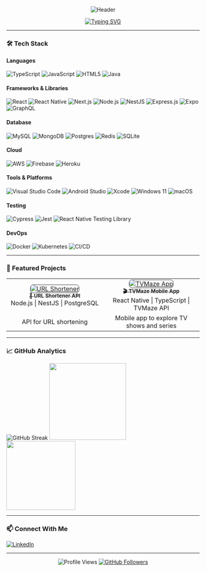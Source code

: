 <div align="center">
  <img src="https://capsule-render.vercel.app/api?type=waving&color=gradient&height=200&section=header&text=Daniel%20Souza&fontSize=50&fontAlignY=35&animation=twinkling" alt="Header"/>

[![Typing SVG](https://readme-typing-svg.herokuapp.com?font=Fira+Code&size=24&duration=4000&pause=1000&color=27A4F7&center=true&vCenter=true&width=800&lines=Full+Stack+Developer;Mobile+Development+Expert;Continuous+Learner;Clean+Code+Advocate)](https://git.io/typing-svg)

</div>

---

### 🛠 Tech Stack

#### **Languages**

![TypeScript](https://img.shields.io/badge/typescript-%23007ACC.svg?style=for-the-badge&logo=typescript&logoColor=white)
![JavaScript](https://img.shields.io/badge/javascript-%23323330.svg?style=for-the-badge&logo=javascript&logoColor=%23F7DF1E)
![HTML5](https://img.shields.io/badge/html5-%23E34F26.svg?style=for-the-badge&logo=html5&logoColor=white)
![Java](https://img.shields.io/badge/java-%23ED8B00.svg?style=for-the-badge&logo=java&logoColor=white)

#### **Frameworks & Libraries**

![React](https://img.shields.io/badge/react-%2320232a.svg?style=for-the-badge&logo=react&logoColor=%2361DAFB)
![React Native](https://img.shields.io/badge/react_native-%2320232a.svg?style=for-the-badge&logo=react&logoColor=%2361DAFB)
![Next.js](https://img.shields.io/badge/next.js-%23000000.svg?style=for-the-badge&logo=nextdotjs&logoColor=white)
![Node.js](https://img.shields.io/badge/node.js-6DA55F?style=for-the-badge&logo=node.js&logoColor=white)
![NestJS](https://img.shields.io/badge/nestjs-%23E0234E.svg?style=for-the-badge&logo=nestjs&logoColor=white)
![Express.js](https://img.shields.io/badge/express.js-%23404d59.svg?style=for-the-badge&logo=express&logoColor=%2361DAFB)
![Expo](https://img.shields.io/badge/expo-1C1E24?style=for-the-badge&logo=expo&logoColor=#D04A37)
![GraphQL](https://img.shields.io/badge/graphql-E10098?style=for-the-badge&logo=graphql&logoColor=white)

#### **Database**

![MySQL](https://img.shields.io/badge/mysql-%2300f.svg?style=for-the-badge&logo=mysql&logoColor=white)
![MongoDB](https://img.shields.io/badge/mongodb-%234ea94b.svg?style=for-the-badge&logo=mongodb&logoColor=white)
![Postgres](https://img.shields.io/badge/postgres-%23316192.svg?style=for-the-badge&logo=postgresql&logoColor=white)
![Redis](https://img.shields.io/badge/redis-%23DC382D.svg?style=for-the-badge&logo=redis&logoColor=white)
![SQLite](https://img.shields.io/badge/sqlite-%2307405e.svg?style=for-the-badge&logo=sqlite&logoColor=white)

#### **Cloud**

![AWS](https://img.shields.io/badge/AWS-%23FF9900.svg?style=for-the-badge&logo=amazon-aws&logoColor=white)
![Firebase](https://img.shields.io/badge/Firebase-ffca28?style=for-the-badge&logo=firebase&logoColor=black)
![Heroku](https://img.shields.io/badge/heroku-%23430098.svg?style=for-the-badge&logo=heroku&logoColor=white)

#### **Tools & Platforms**

![Visual Studio Code](https://img.shields.io/badge/VS_Code-007ACC.svg?style=for-the-badge&logo=visual-studio-code&logoColor=white)
![Android Studio](https://img.shields.io/badge/Android_Studio-EEEEEE.svg?style=for-the-badge&logo=android-studio)
![Xcode](https://img.shields.io/badge/Xcode-11AAF0.svg?style=for-the-badge&logo=Xcode&logoColor=white)
![Windows 11](https://img.shields.io/badge/Windows_11-0078D4.svg?style=for-the-badge&logo=windows-11&logoColor=white)
![macOS](https://img.shields.io/badge/macOS-000000.svg?style=for-the-badge&logo=macos&logoColor=F0F0F0)

#### **Testing**

![Cypress](https://img.shields.io/badge/cypress-17202C?style=for-the-badge&logo=cypress&logoColor=white)
![Jest](https://img.shields.io/badge/jest-C21325?style=for-the-badge&logo=jest&logoColor=white)
![React Native Testing Library](https://img.shields.io/badge/react--native--testing--library-%2320232a.svg?style=for-the-badge&logo=testing-library&logoColor=white)

#### **DevOps**

![Docker](https://img.shields.io/badge/docker-%230db7ed.svg?style=for-the-badge&logo=docker&logoColor=white)
![Kubernetes](https://img.shields.io/badge/kubernetes-%23326ce5.svg?style=for-the-badge&logo=kubernetes&logoColor=white)
![CI/CD](https://img.shields.io/badge/CI%2FCD-%23007ACC.svg?style=for-the-badge&logo=githubactions&logoColor=white)

---

### 🚀 Featured Projects

<table>
  <tr>
    <td align="center" width="50%">
      <a href="https://github.com/valedaniel/url-shortener-app">
        <img src="https://opengraph.githubassets.com/1/valedaniel/url-shortener-app" alt="URL Shortener" style="border-radius: 8px; border: 1px solid #30363d"/>
        <br />
        <sub><b>🔗 URL Shortener API</b></sub>
      </a>
      <br />
      <span>Node.js | NestJS | PostgreSQL</span>
    </td>
    <td align="center" width="50%">
      <a href="https://github.com/valedaniel/tvmaze">
        <img src="https://opengraph.githubassets.com/1/valedaniel/tvmaze" alt="TVMaze App" style="border-radius: 8px; border: 1px solid #30363d"/>
        <br />
        <sub><b>🎬 TVMaze Mobile App</b></sub>
      </a>
      <br />
      <span>React Native | TypeScript | TVMaze API</span>
    </td>
  </tr>
  <tr>
    <td align="center">API for URL shortening</td>
    <td align="center">Mobile app to explore TV shows and series</td>
  </tr>
</table>

---

### 📈 GitHub Analytics

<div >
  <img src="https://github-readme-streak-stats.herokuapp.com/?user=valedaniel&theme=vision-friendly-dark" alt="GitHub Streak"/>
  <img height="200em" src="https://github-readme-stats.vercel.app/api?username=valedaniel&show_icons=true&theme=vision-friendly-dark&count_private=true"/> <br />
  <img height="180em" src="https://github-readme-stats.vercel.app/api/top-langs/?username=valedaniel&layout=compact&langs_count=8&theme=vision-friendly-dark"/>
</div>

---

### 📫 Connect With Me

[![LinkedIn](https://img.shields.io/badge/linkedin-%230077B5.svg?style=for-the-badge&logo=linkedin&logoColor=white)](https://www.linkedin.com/in/daniel-souza-vale)

---

<div align="center">
  <img src="https://komarev.com/ghpvc/?username=valedaniel&color=blueviolet&style=flat" alt="Profile Views"/>
  <a href="https://github.com/valedaniel?tab=followers" target="_blank">
    <img src="https://img.shields.io/github/followers/valedaniel?label=Follow&style=social" alt="GitHub Followers"/>
  </a>
</div>
